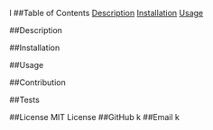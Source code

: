  
  l
  ##Table of Contents
  [Description](#description)
  [Installation](#installation)
  [Usage](#usage)

  ##Description
  
  ##Installation
  
  ##Usage
  
  ##Contribution
  
  ##Tests
  
  ##License
  MIT License
  ##GitHub
  k
  ##Email
  k